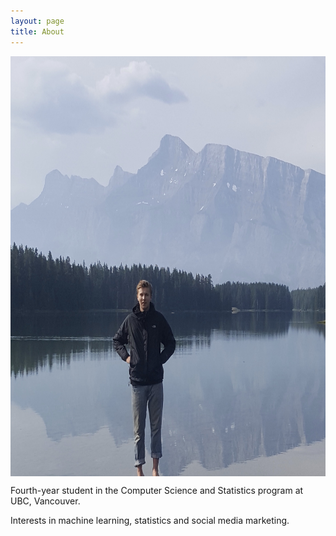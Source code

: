 ```yaml
---
layout: page
title: About
---
```


<img src="_img/profile/lake.jpg" height="672" width="672" align = "middle">

Fourth-year student in the Computer Science and Statistics program at UBC, Vancouver. 

Interests in machine learning, statistics and social media marketing.



